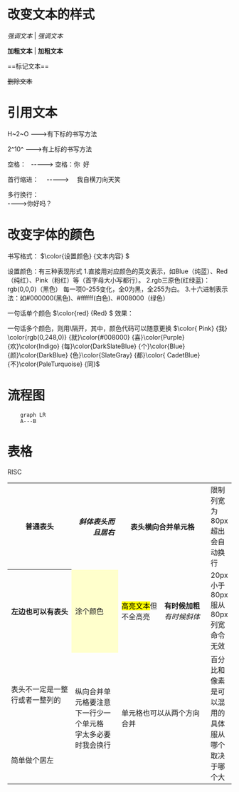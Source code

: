 # 改变文本的样式
*强调文本*   |   _强调文本_

**加粗文本**   |   __加粗文本__

==标记文本==

~~删除文本~~

# 引用文本

H~2~O --->有下标的书写方法

2^10^ --->有上标的书写方法

空格：&ensp;    -----> 空格：你&ensp;好

首行缩进：&ensp;&ensp;    ----->&ensp;&ensp; 我自横刀向天笑

多行换行：<br/>  ---->你好吗？<br/>


# 改变字体的颜色
书写格式： $\color{设置颜色} {文本内容} $

设置颜色：有三种表现形式
1.直接用对应颜色的英文表示，如Blue（纯蓝）、Red（纯红）、Pink（粉红）等（首字母大小写都行）。
2.rgb三原色(红绿蓝)：rgb(0,0,0)（黑色） 每一项0-255变化，全0为黑，全255为白。
3.十六进制表示法：如#000000(黑色)、#ffffff(白色)、#008000（绿色）

一句话单个颜色
$\color{red} {Red} $
效果：

一句话多个颜色，则用\隔开，其中，颜色代码可以随意更换
$\color{ Pink} {我} \color{rgb(0,248,0)} {就}\color{#008000} {喜}\color{Purple} {欢}\color{Indigo} {每}\color{DarkSlateBlue} {个}\color{Blue} {颜}\color{DarkBlue} {色}\color{SlateGray} {都}\color{ CadetBlue} {不}\color{PaleTurquoise} {同}$



# 流程图

```mermaid
    graph LR
    A---B
```

# 表格

<table>
<capital>RISC</capital>
<tr>
<th>普通表头</th>
<th align="right"><i>斜体表头而且居右</th>
<th colspan=2>表头横向合并单元格</th>
<td width="80px">限制列宽为80px超出会自动换行</td>
</tr>
<tr>
<th>左边也可以有表头</th>
<td bgcolor=#ffffcc>涂个颜色</td>
<td><mark>高亮文本</mark>但不全高亮</td>
<td><b>有时候加粗</b><i>有时候斜体</i></td>
<td width="20px">20px小于80px服从80px列宽命令无效</td>
</tr>
<tr>
<td>表头不一定是一整行或者一整列的</td>
<td rowspan=2>纵向合并单元格要注意<br>下一行少一个单元格<br>字太多必要时我会换行</td>
<td rowspan=2 colspan=2>单元格也可以从两个方向合并</td>
<td rowspan=2 width="10%">百分比和像素是可以混用的具体服从哪个取决于哪个大</td>
</tr>
<td align="left"> 简单做个居左 </td>
</tr>
</table>
<table>

